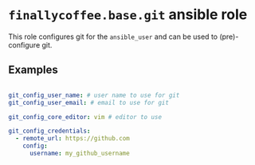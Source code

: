 # `finallycoffee.base.git` ansible role

This role configures git for the `ansible_user` and can be used
to (pre)-configure git.

## Examples

```yaml

git_config_user_name: # user name to use for git
git_config_user_email: # email to use for git

git_config_core_editor: vim # editor to use

git_config_credentials:
  - remote_url: https://github.com
    config:
      username: my_github_username
```
